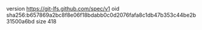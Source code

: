 version https://git-lfs.github.com/spec/v1
oid sha256:b657869a2bc8f8e06f18bdabb0c0d2076fafa8c1db47b353c44be2b31500a6bd
size 418
